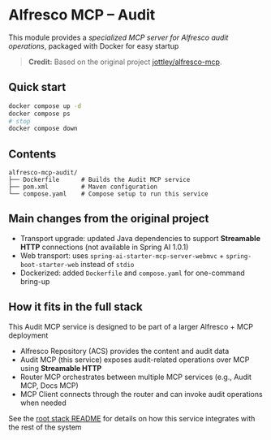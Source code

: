 # Alfresco MCP – Audit

This module provides a *specialized MCP server for Alfresco audit operations*, packaged with Docker for easy startup

> **Credit:** Based on the original project [jottley/alfresco-mcp](https://github.com/jottley/alfresco-mcp).

## Quick start

```bash
docker compose up -d
docker compose ps
# stop
docker compose down
```

## Contents

```
alfresco-mcp-audit/
├── Dockerfile      # Builds the Audit MCP service
├── pom.xml         # Maven configuration
└── compose.yaml    # Compose setup to run this service
```

## Main changes from the original project

* Transport upgrade: updated Java dependencies to support **Streamable HTTP** connections (not available in Spring AI 1.0.1)
* Web transport: uses `spring-ai-starter-mcp-server-webmvc` + `spring-boot-starter-web` instead of `stdio`
* Dockerized: added `Dockerfile` and `compose.yaml` for one-command bring-up

## How it fits in the full stack

This Audit MCP service is designed to be part of a larger Alfresco + MCP deployment

* Alfresco Repository (ACS) provides the content and audit data
* Audit MCP (this service) exposes audit-related operations over MCP using **Streamable HTTP**
* Router MCP orchestrates between multiple MCP services (e.g., Audit MCP, Docs MCP)
* MCP Client connects through the router and can invoke audit operations when needed

See the [root stack README](../README.md) for details on how this service integrates with the rest of the system